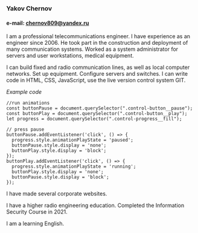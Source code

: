 ### Yakov Chernov
#### e-mail: chernov809@yandex.ru 
I am a professional telecommunications engineer. I have experience as an engineer since 2006. He took part in the construction and deployment of many communication systems. Worked as a system administrator for servers and user workstations, medical equipment.

I can build fixed and radio communication lines, as well as local computer networks. Set up equipment. Configure servers and switches.
I can write code in HTML, CSS, JavaScript, use the live version control system GIT.

*Example code*
```
//run animations
const buttonPause = document.querySelector(".control-button__pause");
const buttonPlay = document.querySelector(".control-button__play");
let progress = document.querySelector(".control-progress__fill");

// press pause
buttonPause.addEventListener('click', () => {
  progress.style.animationPlayState = 'paused';
  buttonPause.style.display = 'none';
  buttonPlay.style.display = 'block';
});
buttonPlay.addEventListener('click', () => {
  progress.style.animationPlayState = 'running';
  buttonPlay.style.display = 'none';
  buttonPause.style.display = 'block';
});
```
I have made several corporate websites.

I have a higher radio engineering education. Completed the Information Security Course in 2021.

I am a learning English.